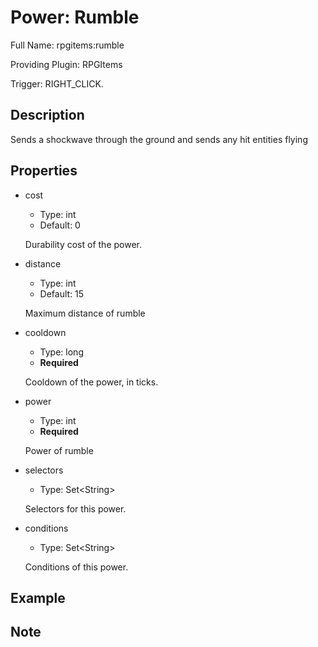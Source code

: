 # Power: Rumble

<!-- This file is generated ingame by `/rpgitem gen-wiki`. -->
<!-- Please only edit between "beginCustomXXXX" and "endCustomXXXX".  -->
<!-- If you want to edit description of this power or property, -->
<!-- please edit corresponding section in "resources/lang/en_US.yml" -->

Full Name: rpgitems:rumble

Providing Plugin: RPGItems

Trigger: RIGHT_CLICK.

<!-- beginCustomHeader -->
<!-- endCustomHeader -->

## Description

Sends a shockwave through the ground and sends any hit entities flying
<!-- beginCustomDescription -->
<!-- endCustomDescription -->

## Properties

* cost

  * Type: int
  * Default: 0

  Durability cost of the power.

* distance

  * Type: int
  * Default: 15

  Maximum distance of rumble

* cooldown

  * Type: long
  * **Required**

  Cooldown of the power, in ticks.

* power

  * Type: int
  * **Required**

  Power of rumble

* selectors

  * Type: Set&lt;String&gt;

  Selectors for this power.

* conditions

  * Type: Set&lt;String&gt;

  Conditions of this power.

<!-- beginCustomProperties -->
<!-- endCustomProperties -->

## Example

<!-- beginCustomExample -->
<!-- endCustomExample -->

## Note

<!-- beginCustomNote -->
<!-- endCustomNote -->